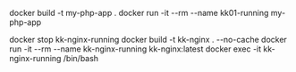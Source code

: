 docker build -t my-php-app .
docker run -it --rm --name kk01-running my-php-app

docker stop kk-nginx-running
docker build -t kk-nginx . --no-cache 
docker run -it --rm --name kk-nginx-running kk-nginx:latest
docker exec -it kk-nginx-running /bin/bash
